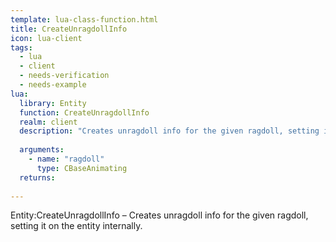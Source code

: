 ```yaml
---
template: lua-class-function.html
title: CreateUnragdollInfo
icon: lua-client
tags:
  - lua
  - client
  - needs-verification
  - needs-example
lua:
  library: Entity
  function: CreateUnragdollInfo
  realm: client
  description: "Creates unragdoll info for the given ragdoll, setting it on the entity internally."
  
  arguments:
    - name: "ragdoll"
      type: CBaseAnimating
  returns:
    
---
```


<div class="lua__search__keywords">
Entity:CreateUnragdollInfo &#x2013; Creates unragdoll info for the given ragdoll, setting it on the entity internally.
</div>
